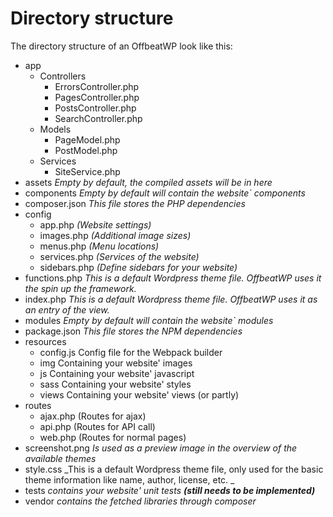 # Directory structure

The directory structure of an OffbeatWP look like this:

- app
    - Controllers
        - ErrorsController.php
        - PagesController.php
        - PostsController.php
        - SearchController.php
    - Models
        - PageModel.php
        - PostModel.php
    - Services
        - SiteService.php
- assets
    _Empty by default, the compiled assets will be in here_
- components
    _Empty by default will contain the website\` components_
- composer.json
    _This file stores the PHP dependencies_
- config
    - app.php 
        _(Website settings)_
    - images.php
        _(Additional image sizes)_
    - menus.php
        _(Menu locations)_
    - services.php
        _(Services of the website)_
    - sidebars.php
        _(Define sidebars for your website)_
- functions.php
    _This is a default Wordpress theme file. OffbeatWP uses it the spin up the framework._
- index.php
    _This is a default Wordpress theme file. OffbeatWP uses it as an entry of the view._
- modules
    _Empty by default will contain the website\` modules_
- package.json
    _This file stores the NPM dependencies_
- resources
    - config.js
        Config file for the Webpack builder
    - img
        Containing your website' images
    - js
        Containing your website' javascript
    - sass
        Containing your website' styles
    - views
        Containing your website' views (or partly)
- routes
    - ajax.php
        (Routes for ajax)
    - api.php
        (Routes for API call)
    - web.php
        (Routes for normal pages)
- screenshot.png
    _Is used as a preview image in the overview of the available themes_
- style.css
    _This is a default Wordpress theme file, only used for the basic theme information like name, author, license, etc. _
- tests
    _contains your website' unit tests **(still needs to be implemented)**_
- vendor
    _contains the fetched libraries through composer_
